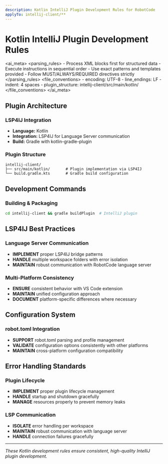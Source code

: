 ```yaml
---
description: Kotlin IntelliJ Plugin Development Rules for RobotCode
applyTo: intellij-client/**
---
```


# Kotlin IntelliJ Plugin Development Rules

<ai_meta>
  <parsing_rules>
    - Process XML blocks first for structured data
    - Execute instructions in sequential order
    - Use exact patterns and templates provided
    - Follow MUST/ALWAYS/REQUIRED directives strictly
  </parsing_rules>
  <file_conventions>
    - encoding: UTF-8
    - line_endings: LF
    - indent: 4 spaces
    - plugin_structure: intellij-client/src/main/kotlin/
  </file_conventions>
</ai_meta>

## Plugin Architecture

### LSP4IJ Integration
- **Language:** Kotlin
- **Integration:** LSP4IJ for Language Server communication
- **Build:** Gradle with kotlin-gradle-plugin

### Plugin Structure
```
intellij-client/
├── src/main/kotlin/       # Plugin implementation via LSP4IJ
└── build.gradle.kts       # Gradle build configuration
```

## Development Commands

### Building & Packaging
```bash
cd intellij-client && gradle buildPlugin  # IntelliJ plugin
```

## LSP4IJ Best Practices

### Language Server Communication
- **IMPLEMENT** proper LSP4IJ bridge patterns
- **HANDLE** multiple workspace folders with error isolation
- **MAINTAIN** robust communication with RobotCode language server

### Multi-Platform Consistency
- **ENSURE** consistent behavior with VS Code extension
- **MAINTAIN** unified configuration approach
- **DOCUMENT** platform-specific differences where necessary

## Configuration System

### robot.toml Integration
- **SUPPORT** robot.toml parsing and profile management
- **VALIDATE** configuration options consistently with other platforms
- **MAINTAIN** cross-platform configuration compatibility

## Error Handling Standards

### Plugin Lifecycle
- **IMPLEMENT** proper plugin lifecycle management
- **HANDLE** startup and shutdown gracefully
- **MANAGE** resources properly to prevent memory leaks

### LSP Communication
- **ISOLATE** error handling per workspace
- **MAINTAIN** robust communication with language server
- **HANDLE** connection failures gracefully

---

*These Kotlin development rules ensure consistent, high-quality IntelliJ plugin development.*
